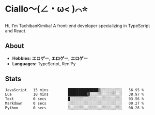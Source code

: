 # Ciallo～(∠・ω< )⌒⭐️

Hi, I'm TachibanKimika! A front-end developer specializing in TypeScript and React.

## About
- **Hobbies:** **エロゲー**, **エロゲー**, **エロゲー**
- **Languages:** TypeScript, ~~Ren’Py~~

## Stats
<!--START_SECTION:waka-->

```txt
JavaScript   15 mins         ██████████████▒░░░░░░░░░░   56.95 %
Lua          10 mins         █████████▓░░░░░░░░░░░░░░░   38.97 %
Text         0 secs          █░░░░░░░░░░░░░░░░░░░░░░░░   03.56 %
Markdown     0 secs          ░░░░░░░░░░░░░░░░░░░░░░░░░   00.27 %
Python       0 secs          ░░░░░░░░░░░░░░░░░░░░░░░░░   00.26 %
```

<!--END_SECTION:waka-->

<!-- ![Metrics](https://metrics.lecoq.io/TachibanaKimika?template=classic&base.activity=0&base.community=0&base.repositories=0&languages=1&isocalendar=1&isocalendar.duration=half-year&languages.limit=8&languages.sections=most-used&languages.colors=github&languages.threshold=0%25&languages.indepth=false&languages.recent.load=300&languages.recent.days=14&config.timezone=Asia%2FShanghai)
 -->
